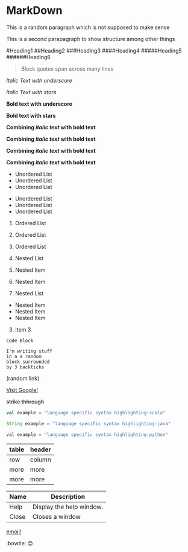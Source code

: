 # MarkDown

This is a random paragraph
which is not supposed to make
sense

This is a second parapagraph
to show structure
among other things

#Heading1
##Heading2
###Heading3
####Heading4
#####Heading5
######Heading6

>Block quotes
span across
many lines

_Italic Text with underscore_

*Italic Text with stars*

__Bold text with underscore__

**Bold text with stars**

**Combining *italic text* with bold text**

__Combining _italic text_ with bold text__

**Combining _italic text_ with bold text**

__Combining *italic text* with bold text__

- Unordered List
- Unordered List
- Unordered List

* Unordered List
* Unordered List
* Unordered List

1. Ordered List
2. Ordered List
3. Ordered List

1. Nested List
  1. Nested Item
  2. Nested Item
2. Nested List
  * Nested Item
  * Nested Item
  * Nested Item
3. Item 3

`Code Block`

```
I'm writing stuff
in a a random
block surrounded
by 3 backticks
```

(random link)

[Visit Google!](http://www.google.com)

~~strike thhrough~~

```scala
val example = "language specific syntax highlighting-scala"
```


```java
String example = "language specific syntax highlighting-java"
```


```python
val example = "language specific syntax highlighting-python"
```



| table | header |
| ----- | ------ |
| row   | column |
| more  |  more  |
| more  |  more  |

| Name | Description          |
| ------------- | ----------- |
| Help      | Display the help window.|
| Close     | Closes a window     |

[emoji!](http://www.emoji-cheat-sheet.com/)

:bowtie:
:blush:
